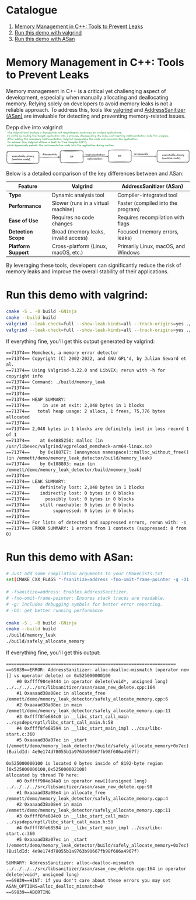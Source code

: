 # Catalogue
1. [Memory Management in C++: Tools to Prevent Leaks](#memory-management-in-C++-tools-to-prevent-leaks)
2. [Run this demo with valgrind](#run-this-demo-with-valgrind)
3. [Run this demo with ASan](#run-this-demo-with-asan)

# Memory Management in C++: Tools to Prevent Leaks
Memory management in C++ is a critical yet challenging aspect of development, especially when manually allocating and deallocating memory. Relying solely on developers to avoid memory leaks is not a reliable approach. To address this, tools like [valgrind](https://valgrind.org/info/tools.html#memcheck) and [AddressSanitizer (ASan)](https://github.com/google/sanitizers/wiki/AddressSanitizer) are invaluable for detecting and preventing memory-related issues.

Depp dive into valgrind:
![valgrind](./docs/valgrind_design.png)

Below is a detailed comparison of the key differences between and ASan:

| **Feature**         | **Valgrind**                             | **AddressSanitizer (ASan)**             |
|-----------------|--------------------------------------|-------------------------------------|
| **Type**            | Dynamic analysis tool                | Compiler-integrated tool            |
| **Performance**     | Slower (runs in a virtual machine)   | Faster (compiled into the program)  |
| **Ease of Use**     | Requires no code changes             | Requires recompilation with flags   |
| **Detection Scope** | Broad (memory leaks, invalid access) | Focused (memory errors, leaks)      |
| **Platform Support**| Cross-platform (Linux, macOS, etc.)  | Primarily Linux, macOS, and Windows |


By leveraging these tools, developers can significantly reduce the risk of memory leaks and improve the overall stability of their applications.

# Run this demo with valgrind:
```bash
cmake -S . -B build -GNinja
cmake --build build
valgrind --leak-check=full --show-leak-kinds=all --track-origins=yes ./build/memory_leak
valgrind --leak-check=full --show-leak-kinds=all --track-origins=yes ./build/safely_allocate_memory
```

If everything fine, you'll get this output generated by valgrind:
```text
==71374== Memcheck, a memory error detector
==71374== Copyright (C) 2002-2022, and GNU GPL'd, by Julian Seward et al.
==71374== Using Valgrind-3.22.0 and LibVEX; rerun with -h for copyright info
==71374== Command: ./build/memory_leak
==71374== 
==71374== 
==71374== HEAP SUMMARY:
==71374==     in use at exit: 2,048 bytes in 1 blocks
==71374==   total heap usage: 2 allocs, 1 frees, 75,776 bytes allocated
==71374== 
==71374== 2,048 bytes in 1 blocks are definitely lost in loss record 1 of 1
==71374==    at 0x4885250: malloc (in /usr/libexec/valgrind/vgpreload_memcheck-arm64-linux.so)
==71374==    by 0x1087E7: (anonymous namespace)::malloc_without_free() (in /emmett/demo/memory_leak_detector/build/memory_leak)
==71374==    by 0x108803: main (in /emmett/demo/memory_leak_detector/build/memory_leak)
==71374== 
==71374== LEAK SUMMARY:
==71374==    definitely lost: 2,048 bytes in 1 blocks
==71374==    indirectly lost: 0 bytes in 0 blocks
==71374==      possibly lost: 0 bytes in 0 blocks
==71374==    still reachable: 0 bytes in 0 blocks
==71374==         suppressed: 0 bytes in 0 blocks
==71374== 
==71374== For lists of detected and suppressed errors, rerun with: -s
==71374== ERROR SUMMARY: 1 errors from 1 contexts (suppressed: 0 from 0)
```


# Run this demo with ASan:
```bash
# Just add some compilation arguments to your CMakeLists.txt
set(CMAKE_CXX_FLAGS "-fsanitize=address -fno-omit-frame-pointer -g -O1 ${CMAKE_CXX_FLAGS}")

# -fsanitize=address: Enables AddressSanitizer.
# -fno-omit-frame-pointer: Ensures stack traces are readable.
# -g: Includes debugging symbols for better error reporting.
# -O1: get better running performance

cmake -S . -B build -GNinja
cmake --build build
./build/memory_leak
./build/safely_allocate_memory
```

If everything fine, you'll get this output:
```text
=================================================================
==69839==ERROR: AddressSanitizer: alloc-dealloc-mismatch (operator new [] vs operator delete) on 0x525000000100
    #0 0xffff904e9444 in operator delete(void*, unsigned long) ../../../../src/libsanitizer/asan/asan_new_delete.cpp:164
    #1 0xaaaad38a08ec in allocate_free /emmett/demo/memory_leak_detector/safely_allocate_memory.cpp:6
    #2 0xaaaad38a08ec in main /emmett/demo/memory_leak_detector/safely_allocate_memory.cpp:11
    #3 0xffff8fe684c0 in __libc_start_call_main ../sysdeps/nptl/libc_start_call_main.h:58
    #4 0xffff8fe68594 in __libc_start_main_impl ../csu/libc-start.c:360
    #5 0xaaaad38a07ec in _start (/emmett/demo/memory_leak_detector/build/safely_allocate_memory+0x7ec) (BuildId: 4e9e174d78055b1a9763b90667fb98f606a4967f)

0x525000000100 is located 0 bytes inside of 8192-byte region [0x525000000100,0x525000002100)
allocated by thread T0 here:
    #0 0xffff904e84a8 in operator new[](unsigned long) ../../../../src/libsanitizer/asan/asan_new_delete.cpp:98
    #1 0xaaaad38a08e4 in allocate_free /emmett/demo/memory_leak_detector/safely_allocate_memory.cpp:4
    #2 0xaaaad38a08e4 in main /emmett/demo/memory_leak_detector/safely_allocate_memory.cpp:11
    #3 0xffff8fe684c0 in __libc_start_call_main ../sysdeps/nptl/libc_start_call_main.h:58
    #4 0xffff8fe68594 in __libc_start_main_impl ../csu/libc-start.c:360
    #5 0xaaaad38a07ec in _start (/emmett/demo/memory_leak_detector/build/safely_allocate_memory+0x7ec) (BuildId: 4e9e174d78055b1a9763b90667fb98f606a4967f)

SUMMARY: AddressSanitizer: alloc-dealloc-mismatch ../../../../src/libsanitizer/asan/asan_new_delete.cpp:164 in operator delete(void*, unsigned long)
==69839==HINT: if you don't care about these errors you may set ASAN_OPTIONS=alloc_dealloc_mismatch=0
==69839==ABORTING
```
